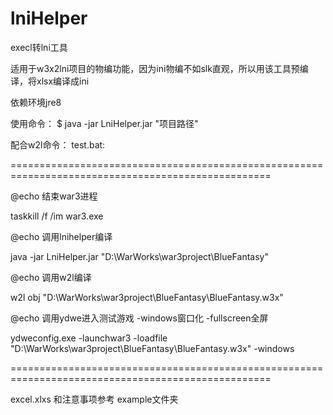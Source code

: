 # lniHelper
execl转lni工具

适用于w3x2lni项目的物编功能，因为ini物编不如slk直观，所以用该工具预编译，将xlsx编译成ini

依赖环境jre8

使用命令：
$ java -jar LniHelper.jar "项目路径"

配合w2l命令：
test.bat:

===================================================================================================

@echo 结束war3进程  

taskkill /f /im war3.exe

@echo 调用lnihelper编译 

java -jar LniHelper.jar "D:\WarWorks\war3project\BlueFantasy\" 

@echo 调用w2l编译

w2l obj "D:\WarWorks\war3project\BlueFantasy\BlueFantasy\.w3x"

@echo 调用ydwe进入测试游戏  -windows窗口化 -fullscreen全屏

ydweconfig.exe -launchwar3 -loadfile "D:\WarWorks\war3project\BlueFantasy\BlueFantasy.w3x" -windows

===================================================================================================

excel.xlxs 和注意事项参考 example文件夹